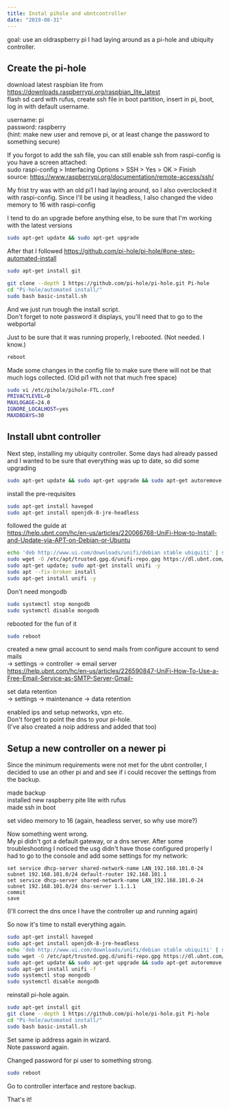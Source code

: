```yaml
---
title: Instal pihole and ubntcontroller
date: "2019-08-31"
---
```


goal: use an oldraspberry pi I had laying around as a pi-hole and ubiquity controller.

<!-- end -->

## Create the pi-hole

download latest raspbian lite from  
<https://downloads.raspberrypi.org/raspbian_lite_latest>  
flash sd card with rufus, create ssh file in boot partition, insert in pi, boot, log in with default username.

username: pi  
password: raspberry  
(hint: make new user and remove pi, or at least change the password to something secure)

If you forgot to add the ssh file, you can still enable ssh from raspi-config is you have a screen attached:  
sudo raspi-config > Interfacing Options > SSH > Yes > OK > Finish  
source: <https://www.raspberrypi.org/documentation/remote-access/ssh/>

My frist try was with an old pi1 I had laying around, so I also overclocked it with raspi-config. Since I'll be using it headless, I also changed the video memory to 16 with raspi-config

I tend to do an upgrade before anything else, to be sure that I'm working with the latest versions

```bash
sudo apt-get update && sudo apt-get upgrade
```

After that I followed <https://github.com/pi-hole/pi-hole/#one-step-automated-install>

```bash
sudo apt-get install git

git clone --depth 1 https://github.com/pi-hole/pi-hole.git Pi-hole
cd "Pi-hole/automated install/"
sudo bash basic-install.sh
```

And we just run trough the install script.  
Don't forget to note password it displays, you'll need that to go to the webportal

Just to be sure that it was running properly, I rebooted. (Not needed. I know.)

```bash
reboot
```

Made some changes in the config file to make sure there will not be that much logs collected. (Old pi1 with not that much free space)

```bash
sudo vi /etc/pihole/pihole-FTL.conf
PRIVACYLEVEL=0
MAXLOGAGE=24.0
IGNORE_LOCALHOST=yes
MAXDBDAYS=30
```

## Install ubnt controller

Next step, installing my ubiquity controller.
Some days had already passed and I wanted to be sure that everything was up to date, so did some upgrading

```bash
sudo apt-get update && sudo apt-get upgrade && sudo apt-get autoremove && sudo apt-get autoclean
```

install the pre-requisites

```bash
sudo apt-get install haveged
sudo apt-get install openjdk-8-jre-headless
```

followed the guide at  
<https://help.ubnt.com/hc/en-us/articles/220066768-UniFi-How-to-Install-and-Update-via-APT-on-Debian-or-Ubuntu>

```bash
echo 'deb http://www.ui.com/downloads/unifi/debian stable ubiquiti' | sudo tee /etc/apt/sources.list.d/100-ubnt-unifi.list
sudo wget -O /etc/apt/trusted.gpg.d/unifi-repo.gpg https://dl.ubnt.com/unifi/unifi-repo.gpg
sudo apt-get update; sudo apt-get install unifi -y
sudo apt --fix-broken install
sudo apt-get install unifi -y
```

Don't need mongodb

```bash
sudo systemctl stop mongodb
sudo systemctl disable mongodb
```

rebooted for the fun of it

```bash
sudo reboot
```

created a new gmail account to send mails from
configure account to send mails  
-> settings -> controller -> email server  
<https://help.ubnt.com/hc/en-us/articles/226590847-UniFi-How-To-Use-a-Free-Email-Service-as-SMTP-Server-Gmail->

set data retention  
-> settings -> maintenance -> data retention

enabled ips and setup networks, vpn etc.  
Don't forget to point the dns to your pi-hole.  
(I've also created a noip address and added that too)

## Setup a new controller on a newer pi

Since the minimum requirements were not met for the ubnt controller, I decided to use an other pi and and see if i could recover the settings from the backup.

made backup  
installed new raspberry pite lite with rufus  
made ssh in boot

set video memory to 16 (again, headless server, so why use more?)

Now something went wrong.  
My pi didn't got a default gateway, or a dns server. After some troubleshooting I noticed the usg didn't have those configured properly
I had to go to the console and add some settings for my network:

```
set service dhcp-server shared-network-name LAN_192.168.101.0-24 subnet 192.168.101.0/24 default-router 192.168.101.1
set service dhcp-server shared-network-name LAN_192.168.101.0-24 subnet 192.168.101.0/24 dns-server 1.1.1.1
commit
save
```

(I'll correct the dns once I have the controller up and running again)

So now it's time to nstall everything again.

```bash
sudo apt-get install haveged
sudo apt-get install openjdk-8-jre-headless
echo 'deb http://www.ui.com/downloads/unifi/debian stable ubiquiti' | sudo tee /etc/apt/sources.list.d/100-ubnt-unifi.list
sudo wget -O /etc/apt/trusted.gpg.d/unifi-repo.gpg https://dl.ubnt.com/unifi/unifi-repo.gpg
sudo apt-get update && sudo apt-get upgrade && sudo apt-get autoremove && sudo apt-get autoclean
sudo apt-get install unifi -f
sudo systemctl stop mongodb
sudo systemctl disable mongodb
```

reinstall pi-hole again.

```bash
sudo apt-get install git
git clone --depth 1 https://github.com/pi-hole/pi-hole.git Pi-hole
cd "Pi-hole/automated install/"
sudo bash basic-install.sh
```

Set same ip address again in wizard.  
Note password again.

Changed password for pi user to something strong.

```bash
sudo reboot
```

Go to controller interface and restore backup.

That's it!
